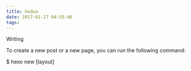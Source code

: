 ```yaml
---
title: kedua
date: 2017-01-27 04:55:46
tags:
---
```


Writing

To create a new post or a new page, you can run the following command:

<!-- more -->

$ hexo new [layout] <title>

post is the default layout, but you can supply your own. You can change the default layout by editing the default_layout setting in _config.yml.
Layout

There are three default layouts in Hexo: post, page and draft. Files created by each of them is saved to a different path. Newly created posts are saved to the source/_posts folder.
Layout 	Path
post 	source/_posts
page 	source
draft 	source/_drafts

    Don't process my posts!

    If you don’t want your posts processed, you can set layout: false in front-matter.



Filename

By default, Hexo uses the post title as its filename. You can edit the new_post_name setting in _config.yml to change the default filename. For example, :year-:month-:day-:title.md will prefix filenames with the post creation date. You can use the following placeholders:
Placeholder 	Description
:title 	Post title (lower case, with spaces replaced by hyphens)
:year 	Created year, e.g. 2015
:month 	Created month (leading zeros), e.g. 04
:i_month 	Created month (no leading zeros), e.g. 4
:day 	Created day (leading zeros), e.g. 07
:i_day 	Created day (no leading zeros), e.g. 7
Drafts

Previously, we mentioned a special layout in Hexo: draft. Posts initialized with this layout are saved to the source/_drafts folder. You can use the publish command to move drafts to the source/_posts folder. publish works in a similar way to the new command.

$ hexo publish [layout] <title>

Drafts are not displayed by default. You can add the --draft option when running Hexo or enable the render_drafts setting in _config.yml to render drafts.
Scaffolds

When creating posts, Hexo will build files based on the corresponding file in scaffolds folder. For example:

$ hexo new photo "My Gallery"

When you run this command, Hexo will try to find photo.md in the scaffolds folder and build the post based on it. The following placeholders are available in scaffolds:
Placeholder 	Description
layout 	Layout
title 	Title
date 	File created date
